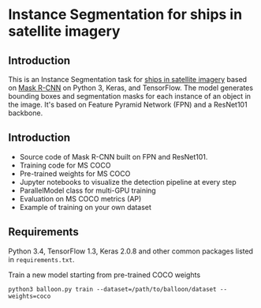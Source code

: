 # Instance Segmentation for ships in satellite imagery

## Introduction
This is an Instance Segmentation task for [ships in satellite imagery](https://www.kaggle.com/rhammell/ships-in-satellite-imagery) based on  [Mask R-CNN](https://arxiv.org/abs/1703.06870) on Python 3, Keras, and TensorFlow. The model generates bounding boxes and segmentation masks for each instance of an object in the image. It's based on Feature Pyramid Network (FPN) and a ResNet101 backbone.

## Introduction
* Source code of Mask R-CNN built on FPN and ResNet101.
* Training code for MS COCO
* Pre-trained weights for MS COCO
* Jupyter notebooks to visualize the detection pipeline at every step
* ParallelModel class for multi-GPU training
* Evaluation on MS COCO metrics (AP)
* Example of training on your own dataset

## Requirements
Python 3.4, TensorFlow 1.3, Keras 2.0.8 and other common packages listed in `requirements.txt`.


Train a new model starting from pre-trained COCO weights


```
python3 balloon.py train --dataset=/path/to/balloon/dataset --weights=coco
```
